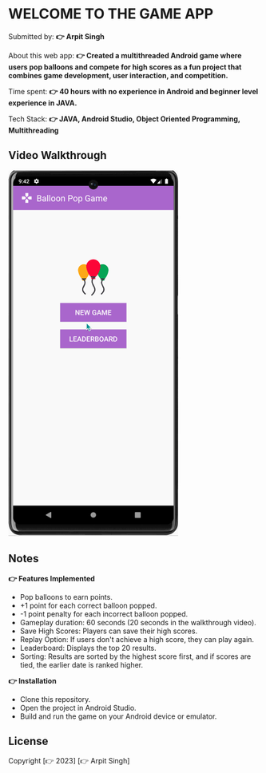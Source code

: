 # WELCOME TO THE GAME APP

Submitted by: **👉 Arpit Singh**

About this web app: **👉 Created a multithreaded Android game where users pop balloons and compete for high scores as a fun project that combines game development, user interaction, and competition.**

Time spent: **👉 40 hours with no experience in Android and beginner level experience in JAVA.**

Tech Stack: **👉 JAVA, Android Studio, Object Oriented Programming, Multithreading**

## Video Walkthrough

<img src='https://github.com/singharpt/the-game-app-in-android/blob/main/android-game-gif.gif' title='Android Game Walkthrough' width='' alt='Video Walkthrough' />

## Notes

 **👉 Features Implemented**
 
- Pop balloons to earn points.
- +1 point for each correct balloon popped.
- -1 point penalty for each incorrect balloon popped.
- Gameplay duration: 60 seconds (20 seconds in the walkthrough video).
- Save High Scores: Players can save their high scores.
- Replay Option: If users don't achieve a high score, they can play again.
- Leaderboard: Displays the top 20 results.
- Sorting: Results are sorted by the highest score first, and if scores are tied, the earlier date is ranked higher.

**👉 Installation**

- Clone this repository.
- Open the project in Android Studio.
- Build and run the game on your Android device or emulator.

## License

Copyright [👉 2023] [👉 Arpit Singh]
